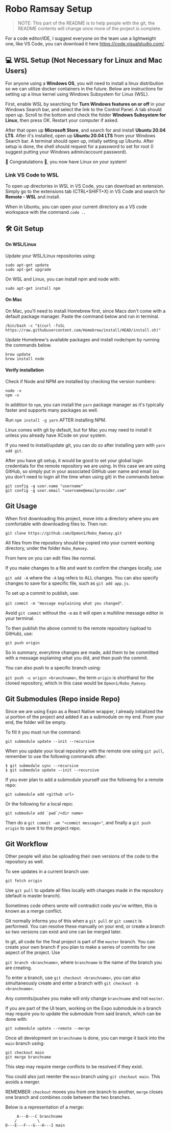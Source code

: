 # Robo Ramsay Setup

> NOTE: This part of the README is to help people with the git, the README contents will change once more of the project is complete.

For a code editor/IDE, I suggest everyone on the team use a lightweight one, like VS Code, you can download it here https://code.visualstudio.com/.

## 💻 WSL Setup (Not Necessary for Linux and Mac Users)

For anyone using a **Windows OS**, you will need to install a linux distribution so we can utilize docker containers in the future. Below are instructions for setting up a linux kernel using Windows Subsystem for Linux (WSL).

First, enable WSL by searching for **Turn Windows features on or off** in your Windows Search bar, and select the link to the Control Panel. A tab should open up. Scroll to the bottom and check the folder **Windows Subsystem for Linux**, then press OK. Restart your computer if asked.

After that open up **Microsoft Store**, and search for and install **Ubuntu 20.04 LTS**. After it's installed, open up **Ubuntu 20.04 LTS** from your Windows Search bar. A terminal should open up, intially setting up Ubuntu. After setup is done, the shell should request for a password to set for root (I suggest putting your Windows admin/account password).

🎉 Congratulations 🎉, you now have Linux on your system!

### Link VS Code to WSL

To open up directories in WSL in VS Code, you can download an extension. Simply go to the extensions tab (CTRL+SHIFT+X) in VS Code and search for **Remote - WSL** and install.

When in Ubuntu, you can open your current directory as a VS code workspace with the command `code .`.

## 🛠 Git Setup

#### On WSL/Linux

Update your WSL/Linux repositories using:

```
sudo apt-get update
sudo apt-get upgrade
```

On WSL and Linux, you can install npm and node with:

```
sudo apt-get install npm
```

#### On Mac

On Mac, you'll need to install Homebrew first, since Macs don't come with a default package manager. Paste the command below and run in terminal.

```
/bin/bash -c "$(curl -fsSL https://raw.githubusercontent.com/Homebrew/install/HEAD/install.sh)"
```

Update Homebrew's available packages and install node/npm by running the commands below.

```
brew update
brew install node
```

#### Verify installation

Check if Node and NPM are installed by checking the version numbers:

```
node -v
npm -v
```

In addition to `npm`, you can install the `yarn` package manager as it's typically faster and supports many packages as well.

Run `npm install -g yarn` AFTER installing NPM.

Linux comes with git by default, but for Mac you may need to install it unless you already have XCode on your system.

If you need to install/update git, you can do so after installing yarn with `yarn add git`.

After you have git setup, it would be good to set your global login credentials for the remote repository we are using. In this case we are using GitHub, so simply put in your associated GitHub user name and email (so you don't need to login all the time when using git) in the commands below:

```
git config -g user.name "username"
git config -g user.email "username@emailprovider.com"
```

## Git Usage

When first downloading this project, move into a directory where you are comfortable with downloading files to. Then run:

`git clone https://github.com/Dpmon1/Robo_Ramsey.git`

All files from the repository should be copied into your current working directory, under the folder `Robo_Ramsey`.

From here on you can edit files like normal.

If you make changes to a file and want to confirm the changes locally, use

`git add -A` where the `-A` tag refers to ALL changes. You can also specify changes to save for a specific file, such as `git add app.js`.

To set up a commit to publish, use:

`git commit -m "message explaining what you changed"`.

Avoid `git commit` without the `-m` as it will open a multiline message editor in your terminal.

To then publish the above commit to the remote repository (upload to GitHub), use:

`git push origin`

So in summary, everytime changes are made, add them to be committed with a message explaining what you did, and then push the commit.

You can also push to a specific branch using:

`git push -u origin <branchname>`, the term `origin` is shorthand for the cloned repository, which in this case would be `Dpmon1/Robo_Ramsey`.

## Git Submodules (Repo inside Repo)

Since we are using Expo as a React Native wrapper, I already initialized the ui portion of the project and added it as a submodule on my end. From your end, the folder will be empty.

To fill it you must run the command:

```
git submodule update --init --recursive
```

When you update your local repository with the remote one using `git pull`, remember to use the following commands after:

```
$ git submodule sync --recursive
$ git submodule update --init --recursive
```

If you ever plan to add a submodule yourself use the following for a remote repo:

```
git submodule add <github url>
```

Or the following for a local repo:

```
git submodule add `pwd`/<dir name>
```

Then do a `git commit -am "<commit message>"`, and finally a `git push origin` to save it to the project repo.


## Git Workflow

Other people will also be uploading their own versions of the code to the repository as well.

To see updates in a current branch use:

```
git fetch origin
```

Use `git pull` to update all files locally with changes made in the repository (default is master branch).

Sometimes code others wrote will contradict code you've written, this is known as a merge conflict.

Git normally informs you of this when a `git pull` or `git commit` is performed. You can resolve these manually on your end, or create a branch so two versions can exist and one can be merged later.

In git, all code for the final project is part of the `master` branch. You can create your own branch if you plan to make a series of commits for one aspect of the project. Use

`git branch <branchname>`, where `branchname` is the name of the branch you are creating.

To enter a branch, use `git checkout <branchname>`, you can also simultaneously create and enter a branch with `git checkout -b <branchname>`.

Any commits/pushes you make will only change `branchname` and not `master`. 

If you are part of the UI team, working on the Expo submodule in a branch may require you to update the submodule from said branch, which can be done with:

```
git submodule update --remote --merge
```

Once all development on `branchname` is done, you can merge it back into the `main` branch using:

```
git checkout main
git merge branchname
```

This step may require merge conflicts to be resolved if they exist.

You could also just reenter the `main` branch using `git checkout main`. This avoids a merger.

REMEMBER: `checkout` moves you from one branch to another, `merge` closes one branch and combines code between the two branches.

Below is a representation of a merge:

```
     A---B---C branchname
    /         \
D---E---F---G---H---I main
```
